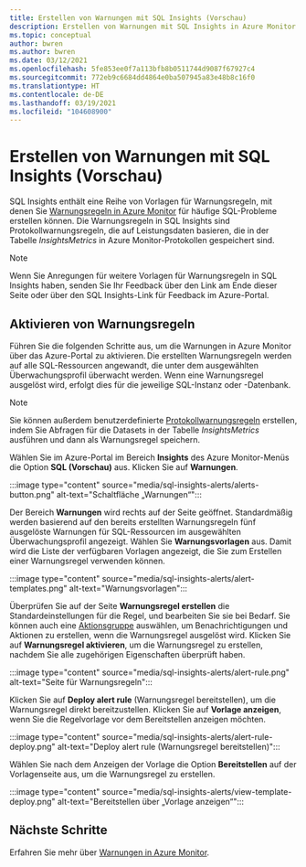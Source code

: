 ```yaml
---
title: Erstellen von Warnungen mit SQL Insights (Vorschau)
description: Erstellen von Warnungen mit SQL Insights in Azure Monitor
ms.topic: conceptual
author: bwren
ms.author: bwren
ms.date: 03/12/2021
ms.openlocfilehash: 5fe853ee0f7a113bfb8b0511744d9087f67927c4
ms.sourcegitcommit: 772eb9c6684dd4864e0ba507945a83e48b8c16f0
ms.translationtype: HT
ms.contentlocale: de-DE
ms.lasthandoff: 03/19/2021
ms.locfileid: "104608900"
---
```

# <a name="create-alerts-with-sql-insights-preview"></a>Erstellen von Warnungen mit SQL Insights (Vorschau)
SQL Insights enthält eine Reihe von Vorlagen für Warnungsregeln, mit denen Sie [Warnungsregeln in Azure Monitor](../alert/../alerts/alerts-overview.md) für häufige SQL-Probleme erstellen können. Die Warnungsregeln in SQL Insights sind Protokollwarnungsregeln, die auf Leistungsdaten basieren, die in der Tabelle *InsightsMetrics* in Azure Monitor-Protokollen gespeichert sind.  

> [!NOTE]
> Wenn Sie Anregungen für weitere Vorlagen für Warnungsregeln in SQL Insights haben, senden Sie Ihr Feedback über den Link am Ende dieser Seite oder über den SQL Insights-Link für Feedback im Azure-Portal.

## <a name="enable-alert-rules"></a>Aktivieren von Warnungsregeln 
Führen Sie die folgenden Schritte aus, um die Warnungen in Azure Monitor über das Azure-Portal zu aktivieren. Die erstellten Warnungsregeln werden auf alle SQL-Ressourcen angewandt, die unter dem ausgewählten Überwachungsprofil überwacht werden.  Wenn eine Warnungsregel ausgelöst wird, erfolgt dies für die jeweilige SQL-Instanz oder -Datenbank.

> [!NOTE]
> Sie können außerdem benutzerdefinierte [Protokollwarnungsregeln](../alerts/alerts-log.md) erstellen, indem Sie Abfragen für die Datasets in der Tabelle *InsightsMetrics* ausführen und dann als Warnungsregel speichern. 

Wählen Sie im Azure-Portal im Bereich **Insights** des Azure Monitor-Menüs die Option **SQL (Vorschau)** aus. Klicken Sie auf **Warnungen**.

:::image type="content" source="media/sql-insights-alerts/alerts-button.png" alt-text="Schaltfläche „Warnungen“":::

Der Bereich **Warnungen** wird rechts auf der Seite geöffnet. Standardmäßig werden basierend auf den bereits erstellten Warnungsregeln fünf ausgelöste Warnungen für SQL-Ressourcen im ausgewählten Überwachungsprofil angezeigt. Wählen Sie **Warnungsvorlagen** aus. Damit wird die Liste der verfügbaren Vorlagen angezeigt, die Sie zum Erstellen einer Warnungsregel verwenden können.

:::image type="content" source="media/sql-insights-alerts/alert-templates.png" alt-text="Warnungsvorlagen":::

Überprüfen Sie auf der Seite **Warnungsregel erstellen** die Standardeinstellungen für die Regel, und bearbeiten Sie sie bei Bedarf. Sie können auch eine [Aktionsgruppe](../alerts/action-groups.md) auswählen, um Benachrichtigungen und Aktionen zu erstellen, wenn die Warnungsregel ausgelöst wird. Klicken Sie auf **Warnungsregel aktivieren**, um die Warnungsregel zu erstellen, nachdem Sie alle zugehörigen Eigenschaften überprüft haben.


:::image type="content" source="media/sql-insights-alerts/alert-rule.png" alt-text="Seite für Warnungsregeln":::

Klicken Sie auf **Deploy alert rule** (Warnungsregel bereitstellen), um die Warnungsregel direkt bereitzustellen. Klicken Sie auf **Vorlage anzeigen**, wenn Sie die Regelvorlage vor dem Bereitstellen anzeigen möchten.

:::image type="content" source="media/sql-insights-alerts/alert-rule-deploy.png" alt-text="Deploy alert rule (Warnungsregel bereitstellen)":::

Wählen Sie nach dem Anzeigen der Vorlage die Option **Bereitstellen** auf der Vorlagenseite aus, um die Warnungsregel zu erstellen.

:::image type="content" source="media/sql-insights-alerts/view-template-deploy.png" alt-text="Bereitstellen über „Vorlage anzeigen“":::


## <a name="next-steps"></a>Nächste Schritte

Erfahren Sie mehr über [Warnungen in Azure Monitor](../alerts/alerts-overview.md).

